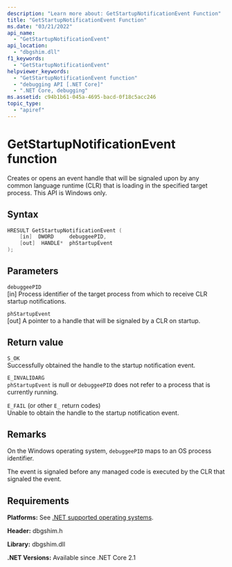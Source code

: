 ```yaml
---
description: "Learn more about: GetStartupNotificationEvent Function"
title: "GetStartupNotificationEvent Function"
ms.date: "03/21/2022"
api_name:
  - "GetStartupNotificationEvent"
api_location:
  - "dbgshim.dll"
f1_keywords:
  - "GetStartupNotificationEvent"
helpviewer_keywords:
  - "GetStartupNotificationEvent function"
  - "debugging API [.NET Core]"
  - ".NET Core, debugging"
ms.assetid: c94b1b61-045a-4695-bacd-0f18c5acc246
topic_type:
  - "apiref"
---
```

# GetStartupNotificationEvent function

Creates or opens an event handle that will be signaled upon by any common language runtime (CLR) that is loading in the specified target process. This API is Windows only.

## Syntax

```cpp
HRESULT GetStartupNotificationEvent (
    [in]  DWORD     debuggeePID,
    [out]  HANDLE*  phStartupEvent
);
```

## Parameters

 `debuggeePID`\
 [in] Process identifier of the target process from which to receive CLR startup notifications.

 `phStartupEvent`\
 [out] A pointer to a handle that will be signaled by a CLR on startup.

## Return value

 `S_OK`\
 Successfully obtained the handle to the startup notification event.

 `E_INVALIDARG`\
 `phStartupEvent` is null or `debuggeePID` does not refer to a process that is currently running.

 `E_FAIL` (or other `E_` return codes)\
 Unable to obtain the handle to the startup notification event.

## Remarks

 On the Windows operating system, `debuggeePID` maps to an OS process identifier.

 The event is signaled before any managed code is executed by the CLR that signaled the event.

## Requirements

 **Platforms:** See [.NET supported operating systems](https://github.com/dotnet/core/blob/main/os-lifecycle-policy.md).

 **Header:** dbgshim.h

 **Library:** dbgshim.dll

 **.NET Versions:** Available since .NET Core 2.1
